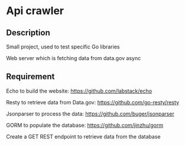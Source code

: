 # Api crawler

## Description
Small project, used to test specific Go libraries 

Web server which is fetching data from data.gov async

## Requirement
Echo to build the website: https://github.com/labstack/echo

Resty to retrieve data from Data.gov: https://github.com/go-resty/resty

Jsonparser to process the data: https://github.com/buger/jsonparser

GORM to populate the database: https://github.com/jinzhu/gorm

Create a GET REST endpoint to retrieve data from the database
